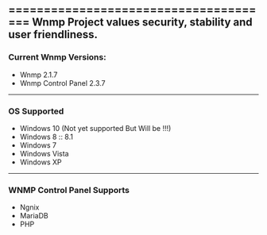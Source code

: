 ======================================
Wnmp Project values security, stability and user friendliness.
----
### Current Wnmp Versions:

  * Wnmp 2.1.7
  * Wnmp Control Panel 2.3.7
  
  

----
### OS Supported
  * Windows 10 (Not yet supported But Will be !!!)
  * Windows 8 :: 8.1
  * Windows 7
  * Windows Vista
  * Windows XP
  
----
### WNMP Control Panel Supports
  * Ngnix
  * MariaDB
  * PHP
